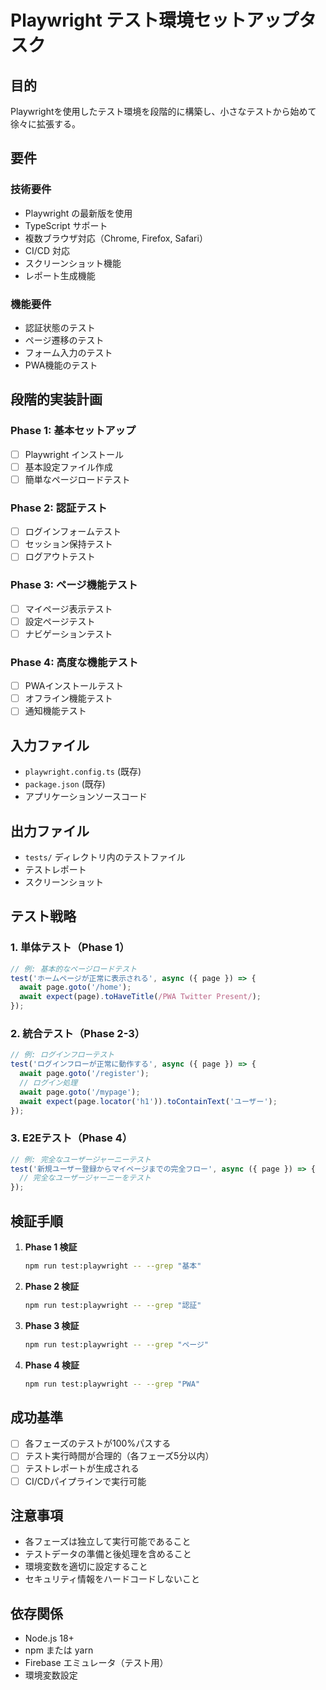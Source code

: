 # Playwright テスト環境セットアップタスク

## 目的

Playwrightを使用したテスト環境を段階的に構築し、小さなテストから始めて徐々に拡張する。

## 要件

### 技術要件
- Playwright の最新版を使用
- TypeScript サポート
- 複数ブラウザ対応（Chrome, Firefox, Safari）
- CI/CD 対応
- スクリーンショット機能
- レポート生成機能

### 機能要件
- 認証状態のテスト
- ページ遷移のテスト
- フォーム入力のテスト
- PWA機能のテスト

## 段階的実装計画

### Phase 1: 基本セットアップ
- [ ] Playwright インストール
- [ ] 基本設定ファイル作成
- [ ] 簡単なページロードテスト

### Phase 2: 認証テスト
- [ ] ログインフォームテスト
- [ ] セッション保持テスト
- [ ] ログアウトテスト

### Phase 3: ページ機能テスト
- [ ] マイページ表示テスト
- [ ] 設定ページテスト
- [ ] ナビゲーションテスト

### Phase 4: 高度な機能テスト
- [ ] PWAインストールテスト
- [ ] オフライン機能テスト
- [ ] 通知機能テスト

## 入力ファイル

- `playwright.config.ts` (既存)
- `package.json` (既存)
- アプリケーションソースコード

## 出力ファイル

- `tests/` ディレクトリ内のテストファイル
- テストレポート
- スクリーンショット

## テスト戦略

### 1. 単体テスト（Phase 1）
```typescript
// 例: 基本的なページロードテスト
test('ホームページが正常に表示される', async ({ page }) => {
  await page.goto('/home');
  await expect(page).toHaveTitle(/PWA Twitter Present/);
});
```

### 2. 統合テスト（Phase 2-3）
```typescript
// 例: ログインフローテスト
test('ログインフローが正常に動作する', async ({ page }) => {
  await page.goto('/register');
  // ログイン処理
  await page.goto('/mypage');
  await expect(page.locator('h1')).toContainText('ユーザー');
});
```

### 3. E2Eテスト（Phase 4）
```typescript
// 例: 完全なユーザージャーニーテスト
test('新規ユーザー登録からマイページまでの完全フロー', async ({ page }) => {
  // 完全なユーザージャーニーをテスト
});
```

## 検証手順

1. **Phase 1 検証**
   ```bash
   npm run test:playwright -- --grep "基本"
   ```

2. **Phase 2 検証**
   ```bash
   npm run test:playwright -- --grep "認証"
   ```

3. **Phase 3 検証**
   ```bash
   npm run test:playwright -- --grep "ページ"
   ```

4. **Phase 4 検証**
   ```bash
   npm run test:playwright -- --grep "PWA"
   ```

## 成功基準

- [ ] 各フェーズのテストが100%パスする
- [ ] テスト実行時間が合理的（各フェーズ5分以内）
- [ ] テストレポートが生成される
- [ ] CI/CDパイプラインで実行可能

## 注意事項

- 各フェーズは独立して実行可能であること
- テストデータの準備と後処理を含めること
- 環境変数を適切に設定すること
- セキュリティ情報をハードコードしないこと

## 依存関係

- Node.js 18+
- npm または yarn
- Firebase エミュレータ（テスト用）
- 環境変数設定